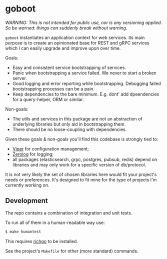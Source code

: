 # goboot

*WARNING: This is not intended for public use, nor is any versioning applied. So be warned: things can suddenly break without warning.*

`goboot` instantiates an application context for web services. Its main purpose is to create an opinionated base for REST and gRPC services which I can easily upgrade and improve upon over time.

Goals:

- Easy and consistent service bootstrapping of services.
- Panic when bootstrapping a service failed. We never to start a broken server.
- Good logging and error reporting while bootstrapping. Debugging failed bootstrapping processes can be a pain.
- Keep dependencies to the bare minimum. E.g. dont' add dpeendencies for a query-helper, ORM or similar.

Non-goals:

- The utils and services in this package are not an abstraction of underlying libraries but only aid in bootstrapping them.
- There should be no loose-coupling with dependencies.

Given these goals & non-goals you'll find this codebase is strongly tied to:

- [Viper](https://github.com/spf13/viper) for configuration management;
- [Zerolog](https://github.com/rs/zerolog) for logging;
- all packages (elasticsearch, grpc, postgres, pubsub, redis) depend on libraries and may only work for a specific version of db/protocol.

It is not very likely the set of chosen libraries here would fit your project's needs or preferences. It's designed to fit mine for the type of projects I'm currently working on.

## Development

The repo contains a combination of integration and unit tests.

To run all of them in a human-readable way use:

```bash
$ make humantest
```

This requires [richgo](https://github.com/kyoh86/richgo) to be installed.

See the project's `Makefile` for other (more standard) commands.